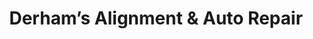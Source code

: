 ---
title: "Derham’s Alignment & Auto Repair"
url: /wilmington/derhams-alignment-and-auto-repair/
shop: car repair
---